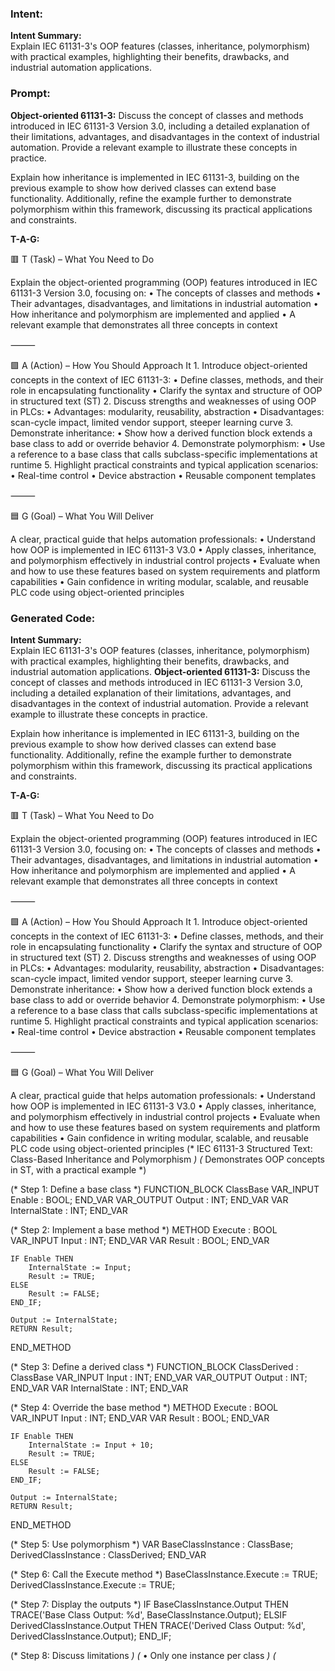 ### Intent:
**Intent Summary:**  
Explain IEC 61131-3's OOP features (classes, inheritance, polymorphism) with practical examples, highlighting their benefits, drawbacks, and industrial automation applications.

### Prompt:
**Object-oriented 61131-3:**
Discuss the concept of classes and methods introduced in IEC 61131-3 Version 3.0, including a detailed explanation of their limitations, advantages, and disadvantages in the context of industrial automation. Provide a relevant example to illustrate these concepts in practice.

Explain how inheritance is implemented in IEC 61131-3, building on the previous example to show how derived classes can extend base functionality. Additionally, refine the example further to demonstrate polymorphism within this framework, discussing its practical applications and constraints.


**T-A-G:**

🟥 T (Task) – What You Need to Do

Explain the object-oriented programming (OOP) features introduced in IEC 61131-3 Version 3.0, focusing on:
	•	The concepts of classes and methods
	•	Their advantages, disadvantages, and limitations in industrial automation
	•	How inheritance and polymorphism are implemented and applied
	•	A relevant example that demonstrates all three concepts in context

⸻

🟩 A (Action) – How You Should Approach It
	1.	Introduce object-oriented concepts in the context of IEC 61131-3:
	•	Define classes, methods, and their role in encapsulating functionality
	•	Clarify the syntax and structure of OOP in structured text (ST)
	2.	Discuss strengths and weaknesses of using OOP in PLCs:
	•	Advantages: modularity, reusability, abstraction
	•	Disadvantages: scan-cycle impact, limited vendor support, steeper learning curve
	3.	Demonstrate inheritance:
	•	Show how a derived function block extends a base class to add or override behavior
	4.	Demonstrate polymorphism:
	•	Use a reference to a base class that calls subclass-specific implementations at runtime
	5.	Highlight practical constraints and typical application scenarios:
	•	Real-time control
	•	Device abstraction
	•	Reusable component templates

⸻

🟦 G (Goal) – What You Will Deliver

A clear, practical guide that helps automation professionals:
	•	Understand how OOP is implemented in IEC 61131-3 V3.0
	•	Apply classes, inheritance, and polymorphism effectively in industrial control projects
	•	Evaluate when and how to use these features based on system requirements and platform capabilities
	•	Gain confidence in writing modular, scalable, and reusable PLC code using object-oriented principles

### Generated Code:
**Intent Summary:**  
Explain IEC 61131-3's OOP features (classes, inheritance, polymorphism) with practical examples, highlighting their benefits, drawbacks, and industrial automation applications.
**Object-oriented 61131-3:**
Discuss the concept of classes and methods introduced in IEC 61131-3 Version 3.0, including a detailed explanation of their limitations, advantages, and disadvantages in the context of industrial automation. Provide a relevant example to illustrate these concepts in practice.

Explain how inheritance is implemented in IEC 61131-3, building on the previous example to show how derived classes can extend base functionality. Additionally, refine the example further to demonstrate polymorphism within this framework, discussing its practical applications and constraints.


**T-A-G:**

🟥 T (Task) – What You Need to Do

Explain the object-oriented programming (OOP) features introduced in IEC 61131-3 Version 3.0, focusing on:
	•	The concepts of classes and methods
	•	Their advantages, disadvantages, and limitations in industrial automation
	•	How inheritance and polymorphism are implemented and applied
	•	A relevant example that demonstrates all three concepts in context

⸻

🟩 A (Action) – How You Should Approach It
	1.	Introduce object-oriented concepts in the context of IEC 61131-3:
	•	Define classes, methods, and their role in encapsulating functionality
	•	Clarify the syntax and structure of OOP in structured text (ST)
	2.	Discuss strengths and weaknesses of using OOP in PLCs:
	•	Advantages: modularity, reusability, abstraction
	•	Disadvantages: scan-cycle impact, limited vendor support, steeper learning curve
	3.	Demonstrate inheritance:
	•	Show how a derived function block extends a base class to add or override behavior
	4.	Demonstrate polymorphism:
	•	Use a reference to a base class that calls subclass-specific implementations at runtime
	5.	Highlight practical constraints and typical application scenarios:
	•	Real-time control
	•	Device abstraction
	•	Reusable component templates

⸻

🟦 G (Goal) – What You Will Deliver

A clear, practical guide that helps automation professionals:
	•	Understand how OOP is implemented in IEC 61131-3 V3.0
	•	Apply classes, inheritance, and polymorphism effectively in industrial control projects
	•	Evaluate when and how to use these features based on system requirements and platform capabilities
	•	Gain confidence in writing modular, scalable, and reusable PLC code using object-oriented principles
(* IEC 61131-3 Structured Text: Class-Based Inheritance and Polymorphism *)
(* Demonstrates OOP concepts in ST, with a practical example *)

(* Step 1: Define a base class *)
FUNCTION_BLOCK ClassBase
VAR_INPUT
    Enable : BOOL;
END_VAR
VAR_OUTPUT
    Output : INT;
END_VAR
VAR
    InternalState : INT;
END_VAR

(* Step 2: Implement a base method *)
METHOD Execute : BOOL
VAR_INPUT
    Input : INT;
END_VAR
VAR
    Result : BOOL;
END_VAR

    IF Enable THEN
        InternalState := Input;
        Result := TRUE;
    ELSE
        Result := FALSE;
    END_IF;

    Output := InternalState;
    RETURN Result;
END_METHOD

(* Step 3: Define a derived class *)
FUNCTION_BLOCK ClassDerived : ClassBase
VAR_INPUT
    Input : INT;
END_VAR
VAR_OUTPUT
    Output : INT;
END_VAR
VAR
    InternalState : INT;
END_VAR

(* Step 4: Override the base method *)
METHOD Execute : BOOL
VAR_INPUT
    Input : INT;
END_VAR
VAR
    Result : BOOL;
END_VAR

    IF Enable THEN
        InternalState := Input + 10;
        Result := TRUE;
    ELSE
        Result := FALSE;
    END_IF;

    Output := InternalState;
    RETURN Result;
END_METHOD

(* Step 5: Use polymorphism *)
VAR
    BaseClassInstance : ClassBase;
    DerivedClassInstance : ClassDerived;
END_VAR

(* Step 6: Call the Execute method *)
BaseClassInstance.Execute := TRUE;
DerivedClassInstance.Execute := TRUE;

(* Step 7: Display the outputs *)
IF BaseClassInstance.Output THEN
    TRACE('Base Class Output: %d', BaseClassInstance.Output);
ELSIF DerivedClassInstance.Output THEN
    TRACE('Derived Class Output: %d', DerivedClassInstance.Output);
END_IF;

(* Step 8: Discuss limitations *)
(* •	Only one instance per class *)
(*
